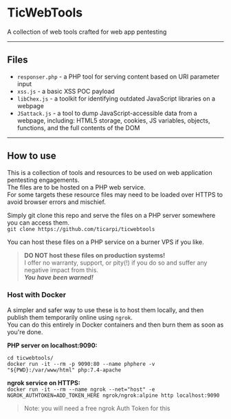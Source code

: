 # TicWebTools
A collection of web tools crafted for web app pentesting

---

## Files

* `responser.php` - a PHP tool for serving content based on URI parameter input
* `xss.js` - a basic XSS POC payload
* `libChex.js` - a toolkit for identifying outdated JavaScript libraries on a webpage
* `JSattack.js` - a tool to dump JavaScript-accessible data from a webpage, including: HTML5 storage, cookies, JS variables, objects, functions, and the full contents of the DOM

---

## How to use
This is a collection of tools and resources to be used on web application pentesting engagements.  
The files are to be hosted on a PHP web service.  
For some targets these resource files may need to be loaded over HTTPS to avoid browser errors and mischief.  

Simply git clone this repo and serve the files on a PHP server somewhere you can access them.  
`git clone https://github.com/ticarpi/ticwebtools`

You can host these files on a PHP service on a burner VPS if you like.  
> **DO NOT host these files on production systems!**  
> I offer no warranty, support, or pity(!) if you do so and suffer any negative impact from this.  
> ***You have been warned!***  

### Host with Docker
A simpler and safer way to use these is to host them locally, and then publish them temporarily online using `ngrok`.  
You can do this entirely in Docker containers and then burn them as soon as you're done.  

**PHP server on localhost:9090:**  
```
cd ticwebtools/
docker run -it --rm -p 9090:80 --name phphere -v "${PWD}:/var/www/html" php:7.4-apache
```

**ngrok service on HTTPS:**  
`docker run -it --rm --name ngrok --net="host" -e NGROK_AUTHTOKEN=ADD_TOKEN_HERE ngrok/ngrok:alpine http localhost:9090`
> Note: you will need a free ngrok Auth Token for this

